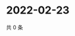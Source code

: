 # 2022-02-23

共 0 条

<!-- BEGIN WEIBO -->
<!-- 最后更新时间 Wed Feb 23 2022 23:12:59 GMT+0800 (China Standard Time) -->

<!-- END WEIBO -->
